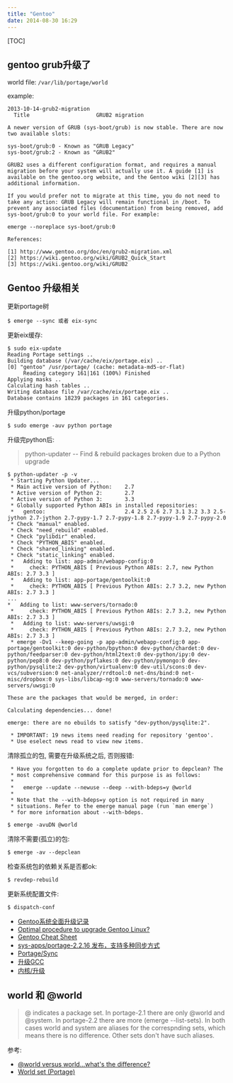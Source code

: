 ```yaml
---
title: "Gentoo"
date: 2014-08-30 16:29
---
```


[TOC]

## gentoo grub升级了 ##

world file: `/var/lib/portage/world`

example:

	2013-10-14-grub2-migration
	  Title                     GRUB2 migration

	A newer version of GRUB (sys-boot/grub) is now stable. There are now
	two available slots:

	sys-boot/grub:0 - Known as "GRUB Legacy"
	sys-boot/grub:2 - Known as "GRUB2"

	GRUB2 uses a different configuration format, and requires a manual
	migration before your system will actually use it. A guide [1] is
	available on the gentoo.org website, and the Gentoo wiki [2][3] has
	additional information.

	If you would prefer not to migrate at this time, you do not need to
	take any action: GRUB Legacy will remain functional in /boot. To
	prevent any associated files (documentation) from being removed, add
	sys-boot/grub:0 to your world file. For example:

	emerge --noreplace sys-boot/grub:0

	References:

	[1] http://www.gentoo.org/doc/en/grub2-migration.xml
	[2] https://wiki.gentoo.org/wiki/GRUB2_Quick_Start
	[3] https://wiki.gentoo.org/wiki/GRUB2

## Gentoo 升级相关 ##

更新portage树

    $ emerge --sync 或者 eix-sync

更新eix缓存:

	$ sudo eix-update
	Reading Portage settings ..
	Building database (/var/cache/eix/portage.eix) ..
	[0] "gentoo" /usr/portage/ (cache: metadata-md5-or-flat)
		 Reading category 161|161 (100%) Finished
	Applying masks ..
	Calculating hash tables ..
	Writing database file /var/cache/eix/portage.eix ..
	Database contains 18239 packages in 161 categories.

升级python/portage

    $ sudo emerge -auv python portage

升级完python后:

> python-updater -- Find & rebuild packages broken due to a Python upgrade

	$ python-updater -p -v
	 * Starting Python Updater...
	 * Main active version of Python:    2.7
	 * Active version of Python 2:       2.7
	 * Active version of Python 3:       3.3
	 * Globally supported Python ABIs in installed repositories:
	 *   gentoo:                         2.4 2.5 2.6 2.7 3.1 3.2 3.3 2.5-jython 2.7-jython 2.7-pypy-1.7 2.7-pypy-1.8 2.7-pypy-1.9 2.7-pypy-2.0
	 * Check "manual" enabled.
	 * Check "need_rebuild" enabled.
	 * Check "pylibdir" enabled.
	 * Check "PYTHON_ABIS" enabled.
	 * Check "shared_linking" enabled.
	 * Check "static_linking" enabled.
	 *   Adding to list: app-admin/webapp-config:0
	 *     check: PYTHON_ABIS [ Previous Python ABIs: 2.7, new Python ABIs: 2.7 3.3 ]
	 *   Adding to list: app-portage/gentoolkit:0
	 *     check: PYTHON_ABIS [ Previous Python ABIs: 2.7 3.2, new Python ABIs: 2.7 3.3 ]
	...
	*   Adding to list: www-servers/tornado:0
	 *     check: PYTHON_ABIS [ Previous Python ABIs: 2.7 3.2, new Python ABIs: 2.7 3.3 ]
	 *   Adding to list: www-servers/uwsgi:0
	 *     check: PYTHON_ABIS [ Previous Python ABIs: 2.7 3.2, new Python ABIs: 2.7 3.3 ]
	 * emerge -Dv1 --keep-going -p app-admin/webapp-config:0 app-portage/gentoolkit:0 dev-python/bpython:0 dev-python/chardet:0 dev-python/feedparser:0 dev-python/html2text:0 dev-python/ipy:0 dev-python/pep8:0 dev-python/pyflakes:0 dev-python/pymongo:0 dev-python/pysqlite:2 dev-python/virtualenv:0 dev-util/scons:0 dev-vcs/subversion:0 net-analyzer/rrdtool:0 net-dns/bind:0 net-misc/dropbox:0 sys-libs/libcap-ng:0 www-servers/tornado:0 www-servers/uwsgi:0

	These are the packages that would be merged, in order:

	Calculating dependencies... done!

	emerge: there are no ebuilds to satisfy "dev-python/pysqlite:2".

	 * IMPORTANT: 19 news items need reading for repository 'gentoo'.
	 * Use eselect news read to view new items.

清除孤立的包, 需要在升级系统之后, 否则报错:

	 * Have you forgotten to do a complete update prior to depclean? The
	 * most comprehensive command for this purpose is as follows:
	 *
	 *   emerge --update --newuse --deep --with-bdeps=y @world
	 *
	 * Note that the --with-bdeps=y option is not required in many
	 * situations. Refer to the emerge manual page (run `man emerge`)
	 * for more information about --with-bdeps.

    $ emerge -avuDN @world

清除不需要(孤立)的包:

    $ emerge -av --depclean

检查系统包的依赖关系是否都ok:

    $ revdep-rebuild

更新系统配置文件:

    $ dispatch-conf

* [Gentoo系统全面升级记录](http://blog.chinaunix.net/uid-8874157-id-3763893.html)
* [Optimal procedure to upgrade Gentoo Linux?](http://serverfault.com/questions/9936/optimal-procedure-to-upgrade-gentoo-linux)
* [Gentoo Cheat Sheet](https://wiki.gentoo.org/wiki/Gentoo_Cheat_Sheet)
* [sys-apps/portage-2.2.16 发布，支持多种同步方式](http://www.gentoo-cn.info/article/new-portage-plug-in-sync-system/)
* [Portage/Sync](https://wiki.gentoo.org/wiki/Project:Portage/Sync)
* [升级GCC](https://wiki.gentoo.org/wiki/Upgrading_GCC/zh-cn)
* [内核/升级](https://wiki.gentoo.org/wiki/Kernel/Upgrade/zh-cn)


## world 和 @world ##

> @ indicates a package set. In portage-2.1 there are only @world and @system. In portage-2.2 there are more (emerge --list-sets). In both cases world and system are aliases for the correspnding sets, which means there is no difference. Other sets don't have such aliases.

参考:

* [@world versus world...what's the difference?](https://forums.gentoo.org/viewtopic-t-899878-start-0.html)
* [World set (Portage)](https://wiki.gentoo.org/wiki/World_set_(Portage))
